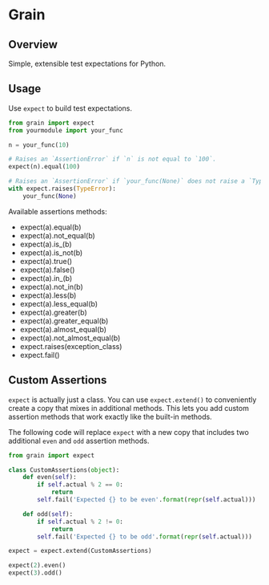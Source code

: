 Grain
=====

Overview
--------

Simple, extensible test expectations for Python.

Usage
-----

Use `expect` to build test expectations.

```python
from grain import expect
from yourmodule import your_func

n = your_func(10)

# Raises an `AssertionError` if `n` is not equal to `100`.
expect(n).equal(100)

# Raises an `AssertionError` if `your_func(None)` does not raise a `TypeError`.
with expect.raises(TypeError):
    your_func(None)
```

Available assertions methods:

- expect(a).equal(b)
- expect(a).not_equal(b)
- expect(a).is_(b)
- expect(a).is_not(b)
- expect(a).true()
- expect(a).false()
- expect(a).in_(b)
- expect(a).not_in(b)
- expect(a).less(b)
- expect(a).less_equal(b)
- expect(a).greater(b)
- expect(a).greater_equal(b)
- expect(a).almost_equal(b)
- expect(a).not_almost_equal(b)
- expect.raises(exception_class)
- expect.fail()

Custom Assertions
-----------------

`expect` is actually just a class. You can use `expect.extend()` to conveniently
create a copy that mixes in additional methods. This lets you add custom
assertion methods that work exactly like the built-in methods.

The following code will replace `expect` with a new copy that includes two
additional `even` and `odd` assertion methods.

```python
from grain import expect

class CustomAssertions(object):
    def even(self):
        if self.actual % 2 == 0:
            return
        self.fail('Expected {} to be even'.format(repr(self.actual)))

    def odd(self):
        if self.actual % 2 != 0:
            return
        self.fail('Expected {} to be odd'.format(repr(self.actual)))

expect = expect.extend(CustomAssertions)

expect(2).even()
expect(3).odd()
```
